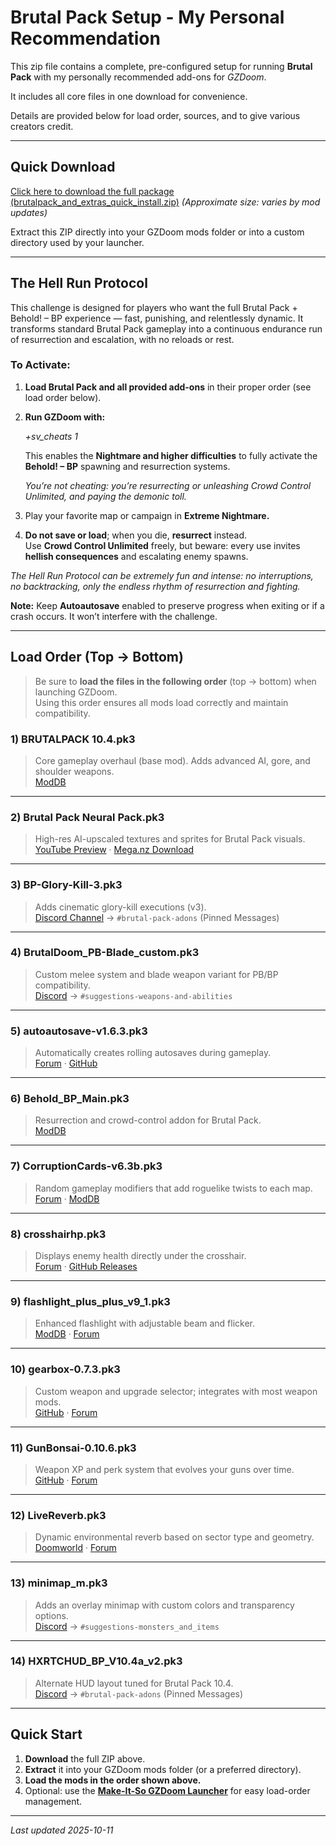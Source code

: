 #  Brutal Pack Setup - My Personal Recommendation 

This zip file contains a complete, pre-configured setup for running **Brutal Pack** with my personally recommended add-ons for *GZDoom*.  

It includes all core files in one download for convenience.

Details are provided below for load order, sources, and to give various creators credit.

---

## Quick Download

[Click here to download the full package (brutalpack_and_extras_quick_install.zip)](https://github.com/BobQuickSaveSmith/Make-It-So-GZDoom-Launcher/raw/main/extras/brutalpacksetup/brutalpack_and_extras_quick_install.zip)
*(Approximate size: varies by mod updates)*  

Extract this ZIP directly into your GZDoom mods folder or into a custom directory used by your launcher.

---

## The Hell Run Protocol

This challenge is designed for players who want the full Brutal Pack + Behold! – BP experience — fast, punishing, and relentlessly dynamic. It transforms standard Brutal Pack gameplay into a continuous endurance run of resurrection and escalation, with no reloads or rest.

### To Activate:

1) **Load Brutal Pack and all provided add-ons** in their proper order (see load order below).

2) **Run GZDoom with:**

   *+sv_cheats 1*
   
   This enables the **Nightmare and higher difficulties** to fully activate the **Behold! – BP** spawning and resurrection systems.  
   
   *You’re not cheating: you’re resurrecting or unleashing Crowd Control Unlimited, and paying the demonic toll.*

3) Play your favorite map or campaign in **Extreme Nightmare.**

4) **Do not save or load**; when you die, **resurrect** instead.  
   Use **Crowd Control Unlimited** freely, but beware: every use invites **hellish consequences** and escalating enemy spawns.

*The Hell Run Protocol can be extremely fun and intense: no interruptions, no backtracking, only the endless rhythm of resurrection and fighting.*

**Note:** Keep **Autoautosave** enabled to preserve progress when exiting or if a crash occurs. It won’t interfere with the challenge.

---

##  Load Order (Top → Bottom)

> Be sure to **load the files in the following order** (top → bottom) when launching GZDoom.  
> Using this order ensures all mods load correctly and maintain compatibility.

### 1) **BRUTALPACK 10.4.pk3**  
> Core gameplay overhaul (base mod). Adds advanced AI, gore, and shoulder weapons.  
 [ModDB](https://www.moddb.com/addons/brutal-pack1)

---

### 2) **Brutal Pack Neural Pack.pk3**  
> High-res AI-upscaled textures and sprites for Brutal Pack visuals.  
 [YouTube Preview](https://www.youtube.com/watch?v=XEJTqbG27U4) · [Mega.nz Download](https://mega.nz/folder/04ZSyaRZ#bhhD8MpbOliZxHf9W-aHFg)

---

### 3) **BP-Glory-Kill-3.pk3**  
> Adds cinematic glory-kill executions (v3).  
  [Discord Channel](https://discord.gg/GczEEGda) → `#brutal-pack-adons` (Pinned Messages)  

---

### 4) **BrutalDoom_PB-Blade_custom.pk3**  
> Custom melee system and blade weapon variant for PB/BP compatibility.  
  [Discord](https://discord.gg/GczEEGda) → `#suggestions-weapons-and-abilities`  
  
---

### 5) **autoautosave-v1.6.3.pk3**  
> Automatically creates rolling autosaves during gameplay.  
  [Forum](https://forum.zdoom.org/viewtopic.php?f=43&t=59889) · [GitHub](https://github.com/mmaulwurff/autoautosave)

---

### 6) **Behold_BP_Main.pk3**  
> Resurrection and crowd-control addon for Brutal Pack.  
  [ModDB](https://www.moddb.com/games/doom/downloads/behold-bp)

---

### 7) **CorruptionCards-v6.3b.pk3**  
> Random gameplay modifiers that add roguelike twists to each map.  
 [Forum](https://forum.zdoom.org/viewtopic.php?t=67939) · [ModDB](https://www.moddb.com/mods/corruption-cards/downloads/corruptioncards-v63b)

---

### 8) **crosshairhp.pk3**  
> Displays enemy health directly under the crosshair.  
 [Forum](https://forum.zdoom.org/viewtopic.php?t=60356) · [GitHub Releases](https://github.com/Tekkish/CrosshairHP/releases/tag/v1.28)

---

### 9) **flashlight_plus_plus_v9_1.pk3**  
> Enhanced flashlight with adjustable beam and flicker.  
  [ModDB](https://www.moddb.com/games/doom/addons/flashlight-plus-plus) · [Forum](https://forum.zdoom.org/viewtopic.php?f=43&t=75585&p=1221621)

---

### 10) **gearbox-0.7.3.pk3**  
> Custom weapon and upgrade selector; integrates with most weapon mods.  
  [GitHub](https://github.com/mmaulwurff/gearbox) · [Forum](https://forum.zdoom.org/viewtopic.php?t=71086)

---

### 11) **GunBonsai-0.10.6.pk3**  
> Weapon XP and perk system that evolves your guns over time.  
  [GitHub](https://github.com/ToxicFrog/doom-mods/releases/tag/gun-bonsai-0.10.6) · [Forum](https://forum.zdoom.org/viewtopic.php?t=76080)

---

### 12) **LiveReverb.pk3**  
> Dynamic environmental reverb based on sector type and geometry.  
  [Doomworld](https://www.doomworld.com/forum/topic/120740-livereverb-dynamic-reverb-for-all-doom-maps/) · [Forum](https://forum.zdoom.org/viewtopic.php?t=71849)

---

### 13) **minimap_m.pk3**  
> Adds an overlay minimap with custom colors and transparency options.  
  [Discord](https://discord.gg/GczEEGda) → `#suggestions-monsters_and_items`  

---

### 14) **HXRTCHUD_BP_V10.4a_v2.pk3**  
> Alternate HUD layout tuned for Brutal Pack 10.4.  
  [Discord](https://discord.gg/GczEEGda) → `#brutal-pack-adons` (Pinned Messages)  

---

##  Quick Start

1. **Download** the full ZIP above.  
2. **Extract** it into your GZDoom mods folder (or a preferred directory).  
3. **Load the mods in the order shown above.**  
4. Optional: use the [**Make-It-So GZDoom Launcher**](https://github.com/BobQuickSaveSmith/Make-It-So-GZDoom-Launcher) for easy load-order management.

---

_Last updated 2025-10-11_
